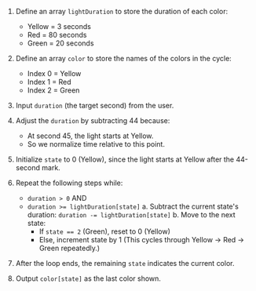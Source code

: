 1. Define an array `lightDuration` to store the duration of each color:
   - Yellow = 3 seconds
   - Red = 80 seconds
   - Green = 20 seconds

2. Define an array `color` to store the names of the colors in the cycle:
   - Index 0 = Yellow
   - Index 1 = Red
   - Index 2 = Green

3. Input `duration` (the target second) from the user.

4. Adjust the `duration` by subtracting 44 because:
   - At second 45, the light starts at Yellow.
   - So we normalize time relative to this point.

5. Initialize `state` to 0 (Yellow), since the light starts at Yellow after the 44-second mark.

6. Repeat the following steps while:
   - `duration > 0` AND
   - `duration >= lightDuration[state]`
   a. Subtract the current state's duration: 
      `duration -= lightDuration[state]`
   b. Move to the next state:
      - If `state == 2` (Green), reset to 0 (Yellow)
      - Else, increment state by 1
   (This cycles through Yellow → Red → Green repeatedly.)

7. After the loop ends, the remaining `state` indicates the current color.

8. Output `color[state]` as the last color shown.
